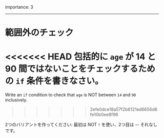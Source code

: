 importance: 3

---

# 範囲外のチェック

<<<<<<< HEAD
包括的に `age` が 14 と 90 間ではないことをチェックするための `if` 条件を書きなさい。
=======
Write an `if` condition to check that `age` is NOT between `14` and `90` inclusively.
>>>>>>> 2efe0dce18a57f2b6121ed6656d6fe10b0ee8f96

2つのバリアントを作ってください: 最初は NOT `!` を使い、2つ目は -- それなしです。
